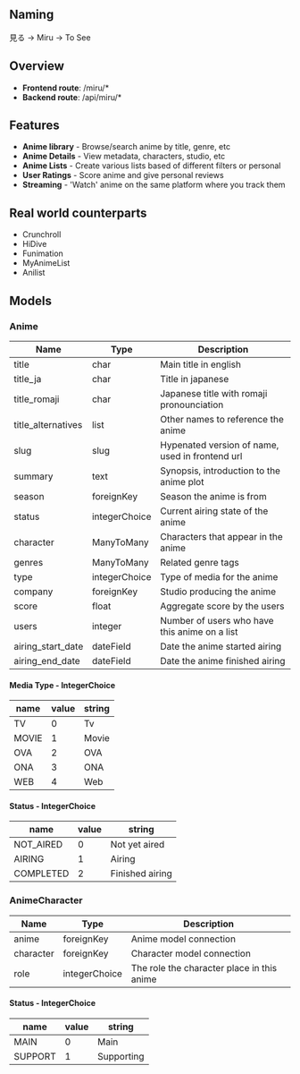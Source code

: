 ## Naming
見る -> Miru -> To See

## Overview
- **Frontend route**: /miru/*
- **Backend route**: /api/miru/*
## Features
- **Anime library** - Browse/search anime by title, genre, etc
- **Anime Details** - View metadata, characters, studio, etc
- **Anime Lists** - Create various lists based of different filters or personal
- **User Ratings** - Score anime and give personal reviews
- **Streaming** - 'Watch' anime on the same platform where you track them

## Real world counterparts
- Crunchroll
- HiDive
- Funimation
- MyAnimeList
- Anilist

## Models
### Anime
| Name               | Type          | Description                                     |
| ------------------ | ------------- | ----------------------------------------------- |
| title              | char          | Main title in english                           |
| title_ja           | char          | Title in japanese                               |
| title_romaji       | char          | Japanese title with romaji pronounciation       |
| title_alternatives | list          | Other names to reference the anime              |
| slug               | slug          | Hypenated version of name, used in frontend url |
| summary            | text          | Synopsis, introduction to the anime plot        |
| season             | foreignKey    | Season the anime is from                        |
| status             | integerChoice | Current airing state of the anime               |
| character          | ManyToMany    | Characters that appear in the anime             |
| genres             | ManyToMany    | Related genre tags                              |
| type               | integerChoice | Type of media for the anime                     |
| company            | foreignKey    | Studio producing the anime                      |
| score              | float         | Aggregate score by the users                    |
| users              | integer       | Number of users who have this anime on a list   |
| airing_start_date  | dateField     | Date the anime started airing                   |
| airing_end_date    | dateField     | Date the anime finished airing                  |
#### Media Type - IntegerChoice
| name  | value | string |
| ----- | ----- | ------ |
| TV    | 0     | Tv     |
| MOVIE | 1     | Movie  |
| OVA   | 2     | OVA    |
| ONA   | 3     | ONA    |
| WEB   | 4     | Web    |
#### Status - IntegerChoice
| name      | value | string          |
| --------- | ----- | --------------- |
| NOT_AIRED | 0     | Not yet aired   |
| AIRING    | 1     | Airing          |
| COMPLETED | 2     | Finished airing |
### AnimeCharacter
| Name      | Type          | Description                                |
| --------- | ------------- | ------------------------------------------ |
| anime     | foreignKey    | Anime model connection                     |
| character | foreignKey    | Character model connection                 |
| role      | integerChoice | The role the character place in this anime |
#### Status - IntegerChoice
| name    | value | string     |
| ------- | ----- | ---------- |
| MAIN    | 0     | Main       |
| SUPPORT | 1     | Supporting |
